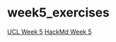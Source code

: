 # week5_exercises

[UCL Week 5](https://github-pages.ucl.ac.uk/research-computing-with-cpp/05libraries/)
[HackMd Week 5](https://hackmd.io/@comp0210-cpp-redesign/BJL4lts4T)